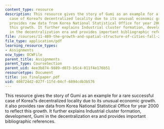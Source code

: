 ```yaml
---
content_type: resource
description: This resource gives the story of Gumi as an example for a rare successful
  case of Korea?s decentralized locality due to its unusual economic growth. it also
  provides raw data from Korea National Statistical Office for year 2000 to reflect
  this growth. It further explains Industrial cluster formation, development, Gumi
  in the decentralization era and provides important bibliographic references.
file: /courses/11-489-the-growth-and-spatial-structure-of-cities-fall-2005/408724d2027f11fd04cf6894cdb3b576_joo_finalpaper.pdf
file_type: application/pdf
learning_resource_types:
- Assignments
ocw_type: OCWFile
parent_title: Assignments
parent_type: CourseSection
parent_uid: 4ee3b874-9889-d073-b5c4-011f4e176b51
resourcetype: Document
title: joo_finalpaper.pdf
uid: 408724d2-027f-11fd-04cf-6894cdb3b576
---
```

This resource gives the story of Gumi as an example for a rare successful case of Korea?s decentralized locality due to its unusual economic growth. it also provides raw data from Korea National Statistical Office for year 2000 to reflect this growth. It further explains Industrial cluster formation, development, Gumi in the decentralization era and provides important bibliographic references.

